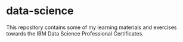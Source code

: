 # data-science
This repository contains some of my learning materials and exercises towards the IBM Data Science Professional Certificates.
